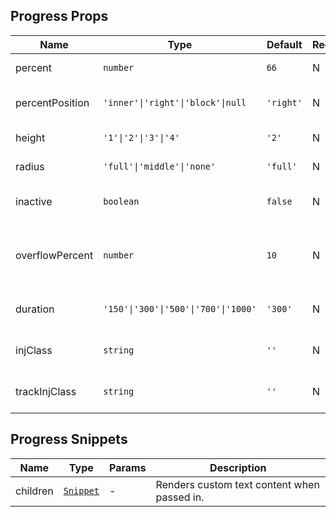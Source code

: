 ## Progress Props

| Name            | Type                                 | Default   | Required | Description                                                       |
| --------------- | ------------------------------------ | --------- | -------- | ----------------------------------------------------------------- |
| percent         | `number`                             | `66`      | N        | Percentage value.                                                 |
| percentPosition | `'inner'\|'right'\|'block'\|null`    | `'right'` | N        | Position of percentage text.                                      |
| height          | `'1'\|'2'\|'3'\|'4'`                 | `'2'`     | N        | Height of progress bar.                                           |
| radius          | `'full'\|'middle'\|'none'`           | `'full'`  | N        | Border radius style.                                              |
| inactive        | `boolean`                            | `false`   | N        | Whether to show in inactive state.                                |
| overflowPercent | `number`                             | `10`      | N        | Text overflow threshold when percentPosition is set to `'inner'`. |
| duration        | `'150'\|'300'\|'500'\|'700'\|'1000'` | `'300'`   | N        | Animation transition duration (ms).                               |
| injClass        | `string`                             | `''`      | N        | Injected class name for active progress bar.                      |
| trackInjClass   | `string`                             | `''`      | N        | Injected class name for track bar.                                |

## Progress Snippets

| Name     | Type                                                                | Params | Description                                 |
| -------- | ------------------------------------------------------------------- | ------ | ------------------------------------------- |
| children | [`Snippet`](https://svelte.dev/docs/svelte/snippet#Typing-snippets) | -      | Renders custom text content when passed in. |
